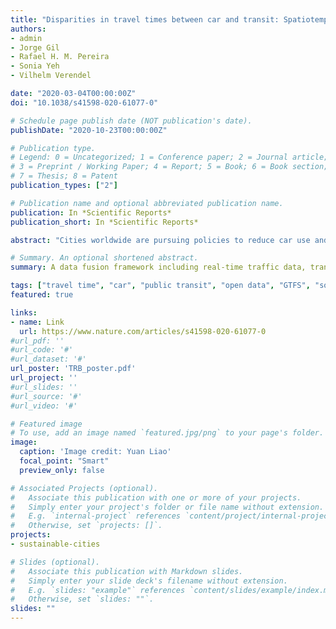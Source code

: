 ```yaml
---
title: "Disparities in travel times between car and transit: Spatiotemporal patterns in cities"
authors:
- admin
- Jorge Gil
- Rafael H. M. Pereira
- Sonia Yeh
- Vilhelm Verendel

date: "2020-03-04T00:00:00Z"
doi: "10.1038/s41598-020-61077-0"

# Schedule page publish date (NOT publication's date).
publishDate: "2020-10-23T00:00:00Z"

# Publication type.
# Legend: 0 = Uncategorized; 1 = Conference paper; 2 = Journal article;
# 3 = Preprint / Working Paper; 4 = Report; 5 = Book; 6 = Book section;
# 7 = Thesis; 8 = Patent
publication_types: ["2"]

# Publication name and optional abbreviated publication name.
publication: In *Scientific Reports*
publication_short: In *Scientific Reports*

abstract: "Cities worldwide are pursuing policies to reduce car use and prioritise public transit (PT) as a means to tackle congestion, air pollution, and greenhouse gas emissions. The increase of PT ridership is constrained by many aspects; among them, travel time and the built environment are considered the most critical factors in the choice of travel mode. We propose a data fusion framework including real-time traffic data, transit data, and travel demand estimated using Twitter data to compare the travel time by car and PT in four cities (São Paulo, Brazil; Stockholm, Sweden; Sydney, Australia; and Amsterdam, the Netherlands) at high spatial and temporal resolutions. We use real-world data to make realistic estimates of travel time by car and by PT and compare their performance by time of day and by travel distance across cities. Our results suggest that using PT takes on average 1.4–2.6 times longer than driving a car. The share of area where travel time favours PT over car use is very small: 0.62% (0.65%), 0.44% (0.48%), 1.10% (1.22%) and 1.16% (1.19%) for the daily average (and during peak hours) for São Paulo, Sydney, Stockholm, and Amsterdam, respectively. The travel time disparity, as quantified by the travel time ratio R (PT travel time divided by the car travel time), varies widely during an average weekday, by location and time of day. A systematic comparison between these two modes shows that the average travel time disparity is surprisingly similar across cities: R < 1 for travel distances less than 3 km, then increases rapidly but quickly stabilises at around 2. This study contributes to providing a more realistic performance evaluation that helps future studies further explore what city characteristics as well as urban and transport policies make public transport more attractive, and to create a more sustainable future for cities."

# Summary. An optional shortened abstract.
summary: A data fusion framework including real-time traffic data, transit data, and travel demand estimated using Twitter data to compare the travel time by car and PT in four cities at high spatial and temporal resolutions.

tags: ["travel time", "car", "public transit", "open data", "GTFS", "social media data"]
featured: true

links:
- name: Link
  url: https://www.nature.com/articles/s41598-020-61077-0
#url_pdf: ''
#url_code: '#'
#url_dataset: '#'
url_poster: 'TRB_poster.pdf'
url_project: ''
#url_slides: ''
#url_source: '#'
#url_video: '#'

# Featured image
# To use, add an image named `featured.jpg/png` to your page's folder.
image:
  caption: 'Image credit: Yuan Liao'
  focal_point: "Smart"
  preview_only: false

# Associated Projects (optional).
#   Associate this publication with one or more of your projects.
#   Simply enter your project's folder or file name without extension.
#   E.g. `internal-project` references `content/project/internal-project/index.md`.
#   Otherwise, set `projects: []`.
projects:
- sustainable-cities

# Slides (optional).
#   Associate this publication with Markdown slides.
#   Simply enter your slide deck's filename without extension.
#   E.g. `slides: "example"` references `content/slides/example/index.md`.
#   Otherwise, set `slides: ""`.
slides: ""
---
```

